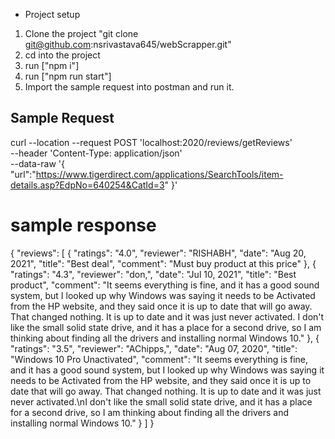 - Project setup

1. Clone the project "git clone git@github.com:nsrivastava645/webScrapper.git"
2. cd into the project
3. run ["npm i"]
4. run ["npm run start"]
5. Import the sample request into postman and run it.

## Sample Request

curl --location --request POST 'localhost:2020/reviews/getReviews' \
--header 'Content-Type: application/json' \
--data-raw '{
"url":"https://www.tigerdirect.com/applications/SearchTools/item-details.asp?EdpNo=640254&CatId=3"
}'

# sample response

{
"reviews": [
{
"ratings": "4.0",
"reviewer": "RISHABH",
"date": "Aug 20, 2021",
"title": "Best deal",
"comment": "Must buy product at this price"
},
{
"ratings": "4.3",
"reviewer": "don,",
"date": "Jul 10, 2021",
"title": "Best product",
"comment": "It seems everything is fine, and it has a good sound system, but I looked up why Windows was saying it needs to be Activated from the HP website, and they said once it is up to date that will go away. That changed nothing. It is up to date and it was just never activated. I don't like the small solid state drive, and it has a place for a second drive, so I am thinking about finding all the drivers and installing normal Windows 10."
},
{
"ratings": "3.5",
"reviewer": "AChipps,",
"date": "Aug 07, 2020",
"title": "Windows 10 Pro Unactivated",
"comment": "It seems everything is fine, and it has a good sound system, but I looked up why Windows was saying it needs to be Activated from the HP website, and they said once it is up to date that will go away. That changed nothing. It is up to date and it was just never activated.\nI don't like the small solid state drive, and it has a place for a second drive, so I am thinking about finding all the drivers and installing normal Windows 10."
}
]
}
